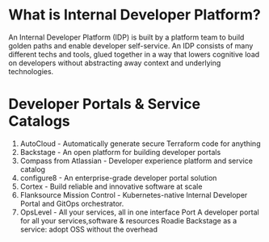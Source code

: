 # What is Internal Developer Platform? 
An Internal Developer Platform (IDP) is built by a platform team to build golden paths and enable developer self-service. An IDP consists of many different techs and tools, glued together in a way that lowers cognitive load on developers without abstracting away context and underlying technologies. 


# Developer Portals & Service Catalogs
1. AutoCloud - Automatically generate secure Terraform code for anything
2. Backstage - An open platform for building developer portals
3. Compass from Atlassian - Developer experience platform and service catalog
4. configure8 - An enterprise-grade developer portal solution
5. Cortex - Build reliable and innovative software at scale
6. Flanksource Mission Control - Kubernetes-native Internal Developer Portal and GitOps orchestrator.
7. OpsLevel	- All your services, all in one interface
Port	A developer portal for all your services,software & resources
Roadie	Backstage as a service: adopt OSS without the overhead